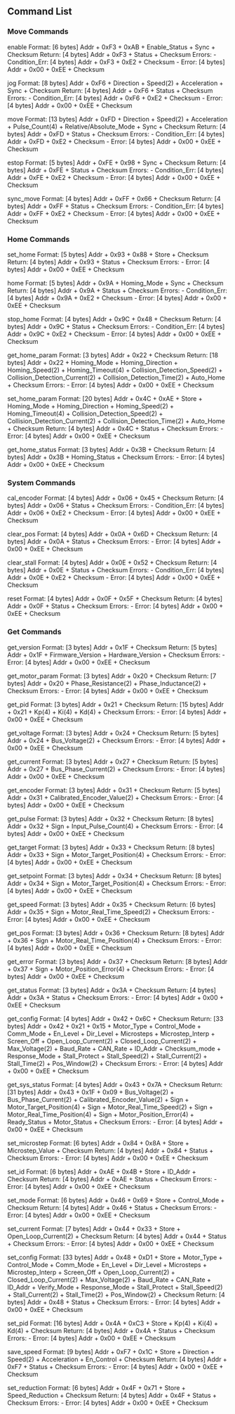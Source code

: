 ## Command List

### Move Commands

enable
Format: [6 bytes] Addr + 0xF3 + 0xAB + Enable_Status + Sync + Checksum
Return: [4 bytes] Addr + 0xF3 + Status + Checksum
Errors: - Condition_Err: [4 bytes] Addr + 0xF3 + 0xE2 + Checksum - Error: [4 bytes] Addr + 0x00 + 0xEE + Checksum

jog
Format: [8 bytes] Addr + 0xF6 + Direction + Speed(2) + Acceleration + Sync + Checksum
Return: [4 bytes] Addr + 0xF6 + Status + Checksum
Errors: - Condition_Err: [4 bytes] Addr + 0xF6 + 0xE2 + Checksum - Error: [4 bytes] Addr + 0x00 + 0xEE + Checksum

move
Format: [13 bytes] Addr + 0xFD + Direction + Speed(2) + Acceleration + Pulse_Count(4) + Relative/Absolute_Mode + Sync + Checksum
Return: [4 bytes] Addr + 0xFD + Status + Checksum
Errors: - Condition_Err: [4 bytes] Addr + 0xFD + 0xE2 + Checksum - Error: [4 bytes] Addr + 0x00 + 0xEE + Checksum

estop
Format: [5 bytes] Addr + 0xFE + 0x98 + Sync + Checksum
Return: [4 bytes] Addr + 0xFE + Status + Checksum
Errors: - Condition_Err: [4 bytes] Addr + 0xFE + 0xE2 + Checksum - Error: [4 bytes] Addr + 0x00 + 0xEE + Checksum

sync_move
Format: [4 bytes] Addr + 0xFF + 0x66 + Checksum
Return: [4 bytes] Addr + 0xFF + Status + Checksum
Errors: - Condition_Err: [4 bytes] Addr + 0xFF + 0xE2 + Checksum - Error: [4 bytes] Addr + 0x00 + 0xEE + Checksum

### Home Commands

set_home
Format: [5 bytes] Addr + 0x93 + 0x88 + Store + Checksum
Return: [4 bytes] Addr + 0x93 + Status + Checksum
Errors: - Error: [4 bytes] Addr + 0x00 + 0xEE + Checksum

home
Format: [5 bytes] Addr + 0x9A + Homing_Mode + Sync + Checksum
Return: [4 bytes] Addr + 0x9A + Status + Checksum
Errors: - Condition_Err: [4 bytes] Addr + 0x9A + 0xE2 + Checksum - Error: [4 bytes] Addr + 0x00 + 0xEE + Checksum

stop_home
Format: [4 bytes] Addr + 0x9C + 0x48 + Checksum
Return: [4 bytes] Addr + 0x9C + Status + Checksum
Errors: - Condition_Err: [4 bytes] Addr + 0x9C + 0xE2 + Checksum - Error: [4 bytes] Addr + 0x00 + 0xEE + Checksum

get_home_param
Format: [3 bytes] Addr + 0x22 + Checksum
Return: [18 bytes] Addr + 0x22 + Homing_Mode + Homing_Direction + Homing_Speed(2) + Homing_Timeout(4) + Collision_Detection_Speed(2) + Collision_Detection_Current(2) + Collision_Detection_Time(2) + Auto_Home + Checksum
Errors: - Error: [4 bytes] Addr + 0x00 + 0xEE + Checksum

set_home_param
Format: [20 bytes] Addr + 0x4C + 0xAE + Store + Homing_Mode + Homing_Direction + Homing_Speed(2) + Homing_Timeout(4) + Collision_Detection_Speed(2) + Collision_Detection_Current(2) + Collision_Detection_Time(2) + Auto_Home + Checksum
Return: [4 bytes] Addr + 0x4C + Status + Checksum
Errors: - Error: [4 bytes] Addr + 0x00 + 0xEE + Checksum

get_home_status
Format: [3 bytes] Addr + 0x3B + Checksum
Return: [4 bytes] Addr + 0x3B + Homing_Status + Checksum
Errors: - Error: [4 bytes] Addr + 0x00 + 0xEE + Checksum

### System Commands

cal_encoder
Format: [4 bytes] Addr + 0x06 + 0x45 + Checksum
Return: [4 bytes] Addr + 0x06 + Status + Checksum
Errors: - Condition_Err: [4 bytes] Addr + 0x06 + 0xE2 + Checksum - Error: [4 bytes] Addr + 0x00 + 0xEE + Checksum

clear_pos
Format: [4 bytes] Addr + 0x0A + 0x6D + Checksum
Return: [4 bytes] Addr + 0x0A + Status + Checksum
Errors: - Error: [4 bytes] Addr + 0x00 + 0xEE + Checksum

clear_stall
Format: [4 bytes] Addr + 0x0E + 0x52 + Checksum
Return: [4 bytes] Addr + 0x0E + Status + Checksum
Errors: - Condition_Err: [4 bytes] Addr + 0x0E + 0xE2 + Checksum - Error: [4 bytes] Addr + 0x00 + 0xEE + Checksum

reset
Format: [4 bytes] Addr + 0x0F + 0x5F + Checksum
Return: [4 bytes] Addr + 0x0F + Status + Checksum
Errors: - Error: [4 bytes] Addr + 0x00 + 0xEE + Checksum

### Get Commands

get_version
Format: [3 bytes] Addr + 0x1F + Checksum
Return: [5 bytes] Addr + 0x1F + Firmware_Version + Hardware_Version + Checksum
Errors: - Error: [4 bytes] Addr + 0x00 + 0xEE + Checksum

get_motor_param
Format: [3 bytes] Addr + 0x20 + Checksum
Return: [7 bytes] Addr + 0x20 + Phase_Resistance(2) + Phase_Inductance(2) + Checksum
Errors: - Error: [4 bytes] Addr + 0x00 + 0xEE + Checksum

get_pid
Format: [3 bytes] Addr + 0x21 + Checksum
Return: [15 bytes] Addr + 0x21 + Kp(4) + Ki(4) + Kd(4) + Checksum
Errors: - Error: [4 bytes] Addr + 0x00 + 0xEE + Checksum

get_voltage
Format: [3 bytes] Addr + 0x24 + Checksum
Return: [5 bytes] Addr + 0x24 + Bus_Voltage(2) + Checksum
Errors: - Error: [4 bytes] Addr + 0x00 + 0xEE + Checksum

get_current
Format: [3 bytes] Addr + 0x27 + Checksum
Return: [5 bytes] Addr + 0x27 + Bus_Phase_Current(2) + Checksum
Errors: - Error: [4 bytes] Addr + 0x00 + 0xEE + Checksum

get_encoder
Format: [3 bytes] Addr + 0x31 + Checksum
Return: [5 bytes] Addr + 0x31 + Calibrated_Encoder_Value(2) + Checksum
Errors: - Error: [4 bytes] Addr + 0x00 + 0xEE + Checksum

get_pulse
Format: [3 bytes] Addr + 0x32 + Checksum
Return: [8 bytes] Addr + 0x32 + Sign + Input_Pulse_Count(4) + Checksum
Errors: - Error: [4 bytes] Addr + 0x00 + 0xEE + Checksum

get_target
Format: [3 bytes] Addr + 0x33 + Checksum
Return: [8 bytes] Addr + 0x33 + Sign + Motor_Target_Position(4) + Checksum
Errors: - Error: [4 bytes] Addr + 0x00 + 0xEE + Checksum

get_setpoint
Format: [3 bytes] Addr + 0x34 + Checksum
Return: [8 bytes] Addr + 0x34 + Sign + Motor_Target_Position(4) + Checksum
Errors: - Error: [4 bytes] Addr + 0x00 + 0xEE + Checksum

get_speed
Format: [3 bytes] Addr + 0x35 + Checksum
Return: [6 bytes] Addr + 0x35 + Sign + Motor_Real_Time_Speed(2) + Checksum
Errors: - Error: [4 bytes] Addr + 0x00 + 0xEE + Checksum

get_pos
Format: [3 bytes] Addr + 0x36 + Checksum
Return: [8 bytes] Addr + 0x36 + Sign + Motor_Real_Time_Position(4) + Checksum
Errors: - Error: [4 bytes] Addr + 0x00 + 0xEE + Checksum

get_error
Format: [3 bytes] Addr + 0x37 + Checksum
Return: [8 bytes] Addr + 0x37 + Sign + Motor_Position_Error(4) + Checksum
Errors: - Error: [4 bytes] Addr + 0x00 + 0xEE + Checksum

get_status
Format: [3 bytes] Addr + 0x3A + Checksum
Return: [4 bytes] Addr + 0x3A + Status + Checksum
Errors: - Error: [4 bytes] Addr + 0x00 + 0xEE + Checksum

get_config
Format: [4 bytes] Addr + 0x42 + 0x6C + Checksum
Return: [33 bytes] Addr + 0x42 + 0x21 + 0x15 + Motor_Type + Control_Mode + Comm_Mode + En_Level + Dir_Level + Microsteps + Microstep_Interp + Screen_Off + Open_Loop_Current(2) + Closed_Loop_Current(2) + Max_Voltage(2) + Baud_Rate + CAN_Rate + ID_Addr + Checksum_mode + Response_Mode + Stall_Protect + Stall_Speed(2) + Stall_Current(2) + Stall_Time(2) + Pos_Window(2) + Checksum
Errors: - Error: [4 bytes] Addr + 0x00 + 0xEE + Checksum

get_sys_status
Format: [4 bytes] Addr + 0x43 + 0x7A + Checksum
Return: [31 bytes] Addr + 0x43 + 0x1F + 0x09 + Bus_Voltage(2) + Bus_Phase_Current(2) + Calibrated_Encoder_Value(2) + Sign + Motor_Target_Position(4) + Sign + Motor_Real_Time_Speed(2) + Sign + Motor_Real_Time_Position(4) + Sign + Motor_Position_Error(4) + Ready_Status + Motor_Status + Checksum
Errors: - Error: [4 bytes] Addr + 0x00 + 0xEE + Checksum

set_microstep
Format: [6 bytes] Addr + 0x84 + 0x8A + Store + Microstep_Value + Checksum
Return: [4 bytes] Addr + 0x84 + Status + Checksum
Errors: - Error: [4 bytes] Addr + 0x00 + 0xEE + Checksum

set_id
Format: [6 bytes] Addr + 0xAE + 0x4B + Store + ID_Addr + Checksum
Return: [4 bytes] Addr + 0xAE + Status + Checksum
Errors: - Error: [4 bytes] Addr + 0x00 + 0xEE + Checksum

set_mode
Format: [6 bytes] Addr + 0x46 + 0x69 + Store + Control_Mode + Checksum
Return: [4 bytes] Addr + 0x46 + Status + Checksum
Errors: - Error: [4 bytes] Addr + 0x00 + 0xEE + Checksum

set_current
Format: [7 bytes] Addr + 0x44 + 0x33 + Store + Open_Loop_Current(2) + Checksum
Return: [4 bytes] Addr + 0x44 + Status + Checksum
Errors: - Error: [4 bytes] Addr + 0x00 + 0xEE + Checksum

set_config
Format: [33 bytes] Addr + 0x48 + 0xD1 + Store + Motor_Type + Control_Mode + Comm_Mode + En_Level + Dir_Level + Microsteps + Microstep_Interp + Screen_Off + Open_Loop_Current(2) + Closed_Loop_Current(2) + Max_Voltage(2) + Baud_Rate + CAN_Rate + ID_Addr + Verify_Mode + Response_Mode + Stall_Protect + Stall_Speed(2) + Stall_Current(2) + Stall_Time(2) + Pos_Window(2) + Checksum
Return: [4 bytes] Addr + 0x48 + Status + Checksum
Errors: - Error: [4 bytes] Addr + 0x00 + 0xEE + Checksum

set_pid
Format: [16 bytes] Addr + 0x4A + 0xC3 + Store + Kp(4) + Ki(4) + Kd(4) + Checksum
Return: [4 bytes] Addr + 0x4A + Status + Checksum
Errors: - Error: [4 bytes] Addr + 0x00 + 0xEE + Checksum

save_speed
Format: [9 bytes] Addr + 0xF7 + 0x1C + Store + Direction + Speed(2) + Acceleration + En_Control + Checksum
Return: [4 bytes] Addr + 0xF7 + Status + Checksum
Errors: - Error: [4 bytes] Addr + 0x00 + 0xEE + Checksum

set_reduction
Format: [6 bytes] Addr + 0x4F + 0x71 + Store + Speed_Reduction + Checksum
Return: [4 bytes] Addr + 0x4F + Status + Checksum
Errors: - Error: [4 bytes] Addr + 0x00 + 0xEE + Checksum
